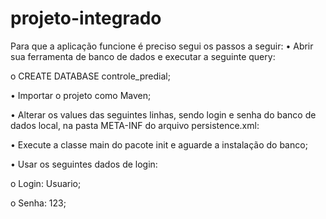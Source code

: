 # projeto-integrado

Para que a aplicação funcione é preciso segui os passos a seguir:
•	Abrir sua ferramenta de banco de dados e executar a seguinte query:

  o	CREATE DATABASE controle_predial;
  
•	Importar o projeto como Maven;

•	Alterar os values das seguintes linhas, sendo login e senha do banco de dados local, na pasta META-INF do arquivo persistence.xml:

<property name="javax.persistence.jdbc.user" value="alunos" />

<property name="javax.persistence.jdbc.password" value="usjt@but2010" />

•	Execute a classe main do pacote init e aguarde a instalação do banco;

•	Usar os seguintes dados de login:

  o	Login: Usuario;
  
  o	Senha: 123;
